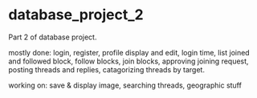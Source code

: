 # database_project_2
Part 2 of database project.

mostly done: login, register, profile display and edit, login time, list joined and followed block, follow blocks, join blocks, approving joining request, posting threads and replies, catagorizing threads by target.

working on: save & display image, searching threads, geographic stuff

